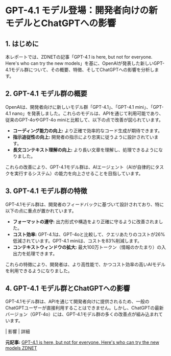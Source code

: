 # GPT-4.1 モデル登場：開発者向けの新モデルとChatGPTへの影響

## 1. はじめに

本レポートでは、ZDNETの記事「GPT-4.1 is here, but not for everyone. Here's who can try the new models」を基に、OpenAIが発表した新しいGPT-4.1モデル群について、その概要、特徴、そしてChatGPTへの影響を分析します。

## 2. GPT-4.1 モデル群の概要

OpenAIは、開発者向けに新しいモデル群「GPT-4.1」、「GPT-4.1 mini」、「GPT-4.1 nano」を発表しました。これらのモデルは、APIを通じて利用可能であり、従来のGPT-4oやGPT-4o miniと比較して、以下の点で改善が図られています。

* **コーディング能力の向上:** より正確で効率的なコード生成が期待できます。
* **指示追従性の向上:** 開発者の指示により忠実に従うように設計されています。
* **長文コンテキスト理解の向上:** より長い文章を理解し、処理できるようになりました。

これらの改善により、GPT-4.1モデル群は、AIエージェント（AIが自律的にタスクを実行するシステム）の能力を向上させることを目指しています。

## 3. GPT-4.1 モデル群の特徴

GPT-4.1モデル群は、開発者のフィードバックに基づいて設計されており、特に以下の点に重点が置かれています。

* **フォーマットの遵守:** 出力形式や構造をより正確に守るように改善されました。
* **コスト効率:** GPT-4.1は、GPT-4oと比較して、クエリあたりのコストが26%低減されています。GPT-4.1 miniは、コストを83%削減します。
* **コンテキストウィンドウの拡大:** 最大100万トークン（情報のかたまり）の入出力を処理できます。

これらの特徴により、開発者は、より高性能で、かつコスト効率の高いAIモデルを利用できるようになりました。

## 4. GPT-4.1 モデル群とChatGPTへの影響

GPT-4.1モデル群は、APIを通じて開発者向けに提供されるため、一般のChatGPTユーザーが直接利用することはできません。しかし、ChatGPTの最新バージョン（GPT-4o）には、GPT-4.1モデル群の多くの改善点が組み込まれています。

| 影響 | 詳細 

**元記事:** [GPT-4.1 is here, but not for everyone. Here's who can try the new models ZDNET](https://www.zdnet.com/article/gpt-4-1-is-here-but-not-for-everyone-heres-who-can-try-the-new-models/)